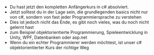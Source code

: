 * Du hast jetzt den kompletten Anfängerkurs in c# absolviert.
* Jetzt solltest du in der Lage sein, die grundlegenden basics nicht nur von c#, sondern von fast jeder Programmiersprache zu verstehen
* Dies ist jedoch nicht das Ende, es gibt noch vieles, was du noch nicht gelernt hast
* zum Beispiel objektorientierte Programmierung, Spieleentwicklung in Unity, WPF, Datenbanken oder asp.net
* Wenn du ein echter Programmierer werden möchtest, ist unser c# objektorientierter Kurs der richtige Weg